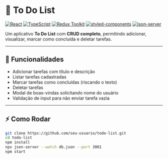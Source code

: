 # 📝 To Do List

[![React](https://img.shields.io/badge/React-61DAFB?logo=react&logoColor=black)](https://reactjs.org/) 
[![TypeScript](https://img.shields.io/badge/TypeScript-3178C6?logo=typescript&logoColor=white)](https://www.typescriptlang.org/) 
[![Redux Toolkit](https://img.shields.io/badge/Redux_Toolkit-764ABC?logo=redux&logoColor=white)](https://redux-toolkit.js.org/) 
[![styled-components](https://img.shields.io/badge/styled--components-DB7093?logo=styled-components&logoColor=white)](https://styled-components.com/) 
[![json-server](https://img.shields.io/badge/json--server-000000?logo=json&logoColor=white)](https://github.com/typicode/json-server)

Um aplicativo **To Do List** com **CRUD completo**, permitindo adicionar, visualizar, marcar como concluída e deletar tarefas.  

---

## 🚀 Funcionalidades

- Adicionar tarefas com título e descrição  
- Listar tarefas cadastradas  
- Marcar tarefas como concluídas (riscando o texto)  
- Deletar tarefas  
- Modal de boas-vindas solicitando nome do usuário  
- Validação de input para não enviar tarefa vazia  

---

## ⚡ Como Rodar

```bash
git clone https://github.com/seu-usuario/todo-list.git
cd todo-list
npm install
npx json-server --watch db.json --port 3001
npm start
